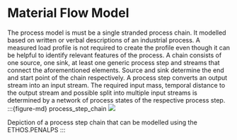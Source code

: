 # Material Flow Model
The process model is must be a single stranded process chain. It modelled based on written or verbal descriptions of an industrial process. A measured load profile is not required to create the profile even though it can be helpful to identify relevant features of the process. A chain consists of one source, one sink, at least one generic process step and streams that connect the aforementioned elements. Source and sink determine the end and start point of the chain respectively. A process step converts an output stream into an input stream. The required input mass, temporal distance to the output stream and possible split into multiple input streams is determined by a network of process states of the respective process step.
:::{figure-md} process_step_chain
<img src="../visualizations/single_strand_visualization/single_strand_visualization.png" >

Depiction of a process step chain that can be modelled using the ETHOS.PENALPS
:::